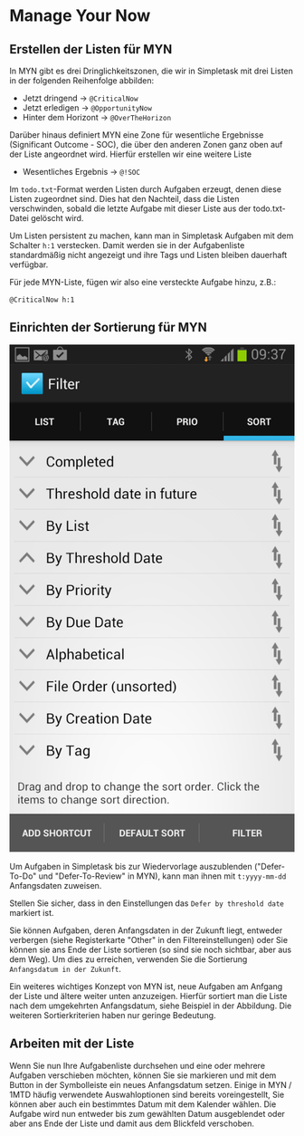 Manage Your Now
===============

Erstellen der Listen für MYN
------------------------------

In MYN gibt es drei Dringlichkeitszonen, die wir in Simpletask mit drei Listen in der folgenden Reihenfolge abbilden: 

- Jetzt dringend -\> `@CriticalNow`
- Jetzt erledigen -\> `@OpportunityNow`
- Hinter dem Horizont -\> `@OverTheHorizon`

Darüber hinaus definiert MYN eine Zone für wesentliche Ergebnisse (Significant Outcome - SOC), die über den anderen Zonen ganz oben auf der Liste angeordnet wird. Hierfür erstellen wir eine weitere Liste

- Wesentliches Ergebnis -\> `@!SOC`

Im `todo.txt`-Format werden Listen durch Aufgaben erzeugt, denen diese Listen zugeordnet sind. Dies hat den Nachteil, dass die Listen verschwinden, sobald die letzte Aufgabe mit dieser Liste aus der todo.txt-Datei gelöscht wird.

Um Listen persistent zu machen, kann man in Simpletask Aufgaben mit dem Schalter `h:1` verstecken. Damit werden sie in der Aufgabenliste standardmäßig nicht angezeigt und ihre Tags und Listen bleiben dauerhaft verfügbar. 

Für jede MYN-Liste, fügen wir also eine versteckte Aufgabe hinzu, z.B.:

    @CriticalNow h:1

Einrichten der Sortierung für MYN
---------------------------------

![](./images/MYN_sort.png) 

Um Aufgaben in Simpletask bis zur Wiedervorlage auszublenden ("Defer-To-Do" und "Defer-To-Review" in MYN), kann man ihnen mit `t:yyyy-mm-dd` Anfangsdaten zuweisen. 

Stellen Sie sicher, dass in den Einstellungen das `Defer by threshold date` markiert ist.

Sie können Aufgaben, deren Anfangsdaten in der Zukunft liegt, entweder verbergen (siehe Registerkarte "Other" in den Filtereinstellungen) oder Sie können sie ans Ende der Liste sortieren (so sind sie noch sichtbar, aber aus dem Weg). Um dies zu erreichen, verwenden Sie die Sortierung `Anfangsdatum in der Zukunft`. 

Ein weiteres wichtiges Konzept von MYN ist, neue Aufgaben am Anfgang der Liste und ältere weiter unten anzuzeigen. Hierfür sortiert man die Liste nach dem umgekehrten Anfangsdatum, siehe Beispiel in der Abbildung. Die weiteren Sortierkriterien haben nur geringe Bedeutung.

Arbeiten mit der Liste
----------------------

Wenn Sie nun Ihre Aufgabenliste durchsehen und eine oder mehrere Aufgaben verschieben möchten, können Sie sie markieren und mit dem Button in der Symbolleiste ein neues Anfangsdatum setzen. 
Einige in MYN / 1MTD häufig verwendete Auswahloptionen sind bereits voreingestellt, Sie können aber auch ein bestimmtes Datum mit dem Kalender wählen.
Die Aufgabe wird nun entweder bis zum gewählten Datum ausgeblendet oder aber ans Ende der Liste und damit aus dem Blickfeld verschoben.
